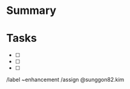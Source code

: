 # Summary
<!--- Summarize the information of the feature request -->


# Tasks
<!--- Tasks to accomplish the feature -->
* [ ]  
* [ ]  
* [ ]  


/label ~enhancement
/assign @sunggon82.kim
